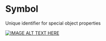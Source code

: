 # Symbol
Unique identifier for special object properties

[![IMAGE ALT TEXT HERE](https://img.youtube.com/vi/UjZjSDyi9AM/0.jpg)](https://www.youtube.com/watch?v=UjZjSDyi9AM)
